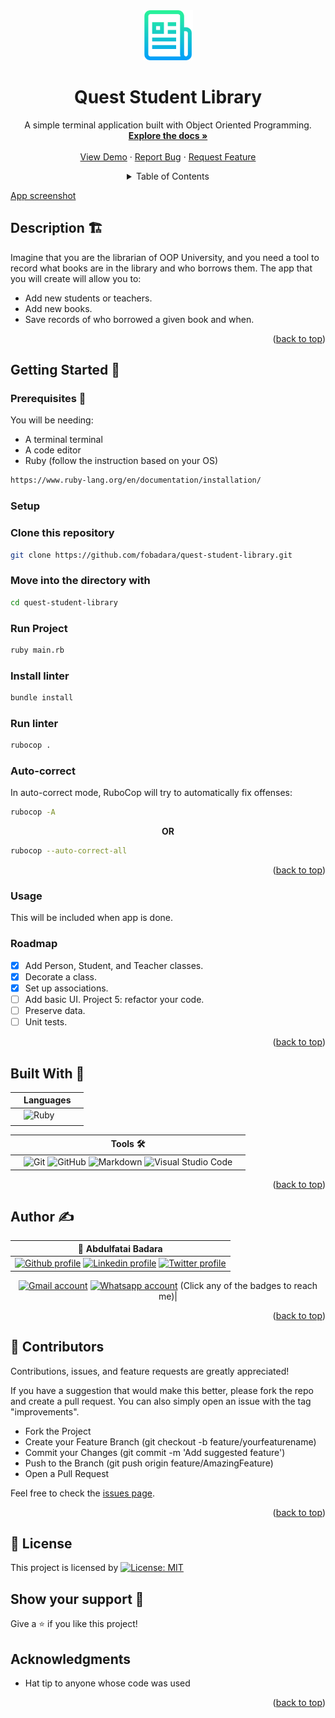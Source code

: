 <div id="top"></div>
<!-- PROJECT LOGO -->
<div align="center">
  <a href="https://github.com/othneildrew/Best-README-Template">
    <img src="images/logo.png" alt="Logo" width="80" height="80">
  </a>

  <h1 align="center">Quest Student Library</h1>

  <p align="center">
    A simple terminal application built with Object Oriented Programming. 
    <br />
    <a href="https://github.com/fobadara/quest-student-library#readme"><strong>Explore the docs »</strong></a>
    <br />
    <br />
    <a href="https://github.com/fobadara/quest-student-library">View Demo</a>
    ·
    <a href="https://github.com/fobadara/quest-student-library/issues">Report Bug</a>
    ·
    <a href="https://github.com/fobadara/quest-student-library/issues">Request Feature</a>
  </p>
</div>

<!-- TABLE OF CONTENTS -->
<details>
<summary align="center">Table of Contents</summary>

- [Description 🏗️](#description-️)
- [Getting Started 🏁](#getting-started-)
  - [Prerequisites 📜](#prerequisites-)
  - [Setup](#setup)
  - [Clone this repository](#clone-this-repository)
  - [Move into the directory with](#move-into-the-directory-with)
  - [Run Project](#run-project)
  - [Install linter](#install-linter)
  - [Run linter](#run-linter)
  - [Auto-correct](#auto-correct)
  - [Usage](#usage)
  - [Roadmap](#roadmap)
- [Built With 🔨](#built-with-)
- [Author ✍️](#author-️)
- [🤝 Contributors](#-contributors)
- [📝 License](#-license)
- [Show your support 💪](#show-your-support-)
- [Acknowledgments](#acknowledgments)
</details>

<!-- About the project -->
[App screenshot](https://example.com)

## Description 🏗️
Imagine that you are the librarian of OOP University, and you need a tool to record what books are in the library and who borrows them. The app that you will create will allow you to:

- Add new students or teachers.
- Add new books.
- Save records of who borrowed a given book and when.

<p align="right">(<a href="#top">back to top</a>)</p>

## Getting Started 🏁

### Prerequisites 📜

You will be needing:

- A terminal terminal
- A code editor
- Ruby (follow the instruction based on your OS)
```bash
https://www.ruby-lang.org/en/documentation/installation/
```


### Setup

### Clone this repository

```bash
git clone https://github.com/fobadara/quest-student-library.git
```
### Move into the directory with

```bash
cd quest-student-library
```

### Run Project
```bash
ruby main.rb
```

### Install linter

```bash
bundle install
```

### Run linter

```bash
rubocop .
```

### Auto-correct

In auto-correct mode, RuboCop will try to automatically fix offenses:

```bash
rubocop -A
```
 **<div align=center>OR</div>**

```bash
rubocop --auto-correct-all
```
<p align="right">(<a href="#top">back to top</a>)</p>

<!-- USAGE EXAMPLES -->
### Usage
This will be included when app is done.

<!-- ROADMAP -->
### Roadmap

- [x] Add Person, Student, and Teacher classes.  
- [x] Decorate a class.
- [x] Set up associations.
- [ ] Add basic UI.
Project 5: refactor your code.
- [ ] Preserve data.
- [ ] Unit tests.

<p align="right">(<a href="#top">back to top</a>)</p>

## Built With 🔨
<div align="center">

|| Languages ||
|-|-------------|-|
||![Ruby](https://img.shields.io/badge/-Ruby-000000?style=flat&logo=ruby&logoColor=red)
||
</div>

<div align="center">

||Tools 🛠️||
|-|-------------|-|
||![Git](https://img.shields.io/badge/git-%23F05033.svg?style=for-the-badge&logo=git&logoColor=white)  ![GitHub](https://img.shields.io/badge/github-%23121011.svg?style=for-the-badge&logo=github&logoColor=white)   ![Markdown](https://img.shields.io/badge/markdown-%23000000.svg?style=for-the-badge&logo=markdown&logoColor=white)  ![Visual Studio Code](https://img.shields.io/badge/Visual%20Studio%20Code-0078d7.svg?style=for-the-badge&logo=visual-studio-code&logoColor=white)||
<p align="right">(<a href="#top">back to top</a>)</p>
</div>

## Author ✍️
<div align="center">

| 👤 Abdulfatai Badara  |
|---|
|<a target="_blank" href="https://github.com/fobadara"><img src="https://img.shields.io/badge/github-%23121011.svg?style=for-the-badge&logo=github&logoColor=white" alt="Github profile"></a>  <a target="_blank" href="https://www.linkedin.com/in/fob90s"><img src="https://img.shields.io/badge/-LinkedIn-0077b5?style=for-the-badge&logo=LinkedIn&logoColor=white" alt="Linkedin profile"></a> <a target="_blank" href="https://twitter.com/fob90s"><img src="https://img.shields.io/badge/-Twitter-1DA1F2?style=for-the-badge&logo=Twitter&logoColor=white" alt="Twitter profile"></a>  
<a target="_blank" href="mailto:fob90s@gmail.com"><img src="https://img.shields.io/badge/-Gmail-D14836?style=for-the-badge&logo=Gmail&logoColor=white" alt="Gmail account"></a> <a target="_blank" href="https://wa.me/+2349066478370"> <img src="https://img.shields.io/badge/WhatsApp-25D366?style=for-the-badge&logo=whatsapp&logoColor=white" alt="Whatsapp account"></a> 
(Click any of the badges to reach me)|
</div>

<p align="right">(<a href="#top">back to top</a>)</p>


## 🤝 Contributors

Contributions, issues, and feature requests are greatly appreciated!

If you have a suggestion that would make this better, please fork the repo and create a pull request. You can also simply open an issue with the tag "improvements".

- Fork the Project
- Create your Feature Branch (git checkout -b feature/yourfeaturename)
- Commit your Changes (git commit -m 'Add suggested feature')
- Push to the Branch (git push origin feature/AmazingFeature)
- Open a Pull Request

Feel free to check the [issues page](https://github.com/fobadara/quest-student-library/issues).

<p align="right">(<a href="#top">back to top</a>)</p>

## 📝 License

This project is licensed by [![License: MIT](https://img.shields.io/badge/License-MIT-yellow.svg)](LICENSE)

## Show your support 💪
Give a ⭐️ if you like this project!

## Acknowledgments

- Hat tip to anyone whose code was used

<p align="right">(<a href="#top">back to top</a>)</p>
